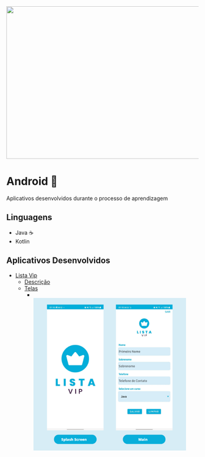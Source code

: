 <div align="center">
<img src="https://user-images.githubusercontent.com/71513260/151648758-ff040416-e554-4311-aa01-aaf090964b6d.png" width="600" height="400"/>
</div>


# Android 🤖
Aplicativos desenvolvidos durante o processo de aprendizagem

## Linguagens
  - Java ☕
  - Kotlin 

## Aplicativos Desenvolvidos
  - [Lista Vip](https://github.com/Dayanapnf/Android-Nativo/tree/main/App_cursoK_liscacurso)
    -  [Descrição](https://github.com/Dayanapnf/Android-Nativo/blob/main/App_cursoK_liscacurso/README.md)
    -  [Telas](https://github.com/Dayanapnf/Android-Nativo/tree/main/App_cursoK_liscacurso/Image)
        - <br><div> <img src="https://github.com/Dayanapnf/Android-Nativo/blob/main/App_cursoK_liscacurso/Image/layout_aPpListaVip.png" width="400" height="400"/> </div>

       
     

          
        
     
     
     
     
        
